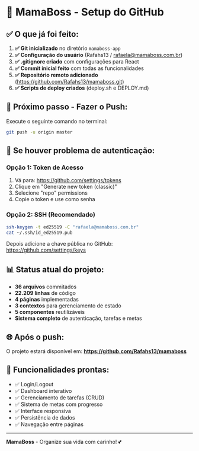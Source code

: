 # 🎉 MamaBoss - Setup do GitHub

## ✅ **O que já foi feito:**

1. **✅ Git inicializado** no diretório `mamaboss-app`
2. **✅ Configuração do usuário** (Rafahs13 / rafaela@mamaboss.com.br)
3. **✅ .gitignore criado** com configurações para React
4. **✅ Commit inicial feito** com todas as funcionalidades
5. **✅ Repositório remoto adicionado** (https://github.com/Rafahs13/mamaboss.git)
6. **✅ Scripts de deploy criados** (deploy.sh e DEPLOY.md)

## 🚀 **Próximo passo - Fazer o Push:**

Execute o seguinte comando no terminal:

```bash
git push -u origin master
```

## 🔐 **Se houver problema de autenticação:**

### Opção 1: Token de Acesso
1. Vá para: https://github.com/settings/tokens
2. Clique em "Generate new token (classic)"
3. Selecione "repo" permissions
4. Copie o token e use como senha

### Opção 2: SSH (Recomendado)
```bash
ssh-keygen -t ed25519 -C "rafaela@mamaboss.com.br"
cat ~/.ssh/id_ed25519.pub
```
Depois adicione a chave pública no GitHub: https://github.com/settings/keys

## 📊 **Status atual do projeto:**

- **36 arquivos** commitados
- **22.209 linhas** de código
- **4 páginas** implementadas
- **3 contextos** para gerenciamento de estado
- **5 componentes** reutilizáveis
- **Sistema completo** de autenticação, tarefas e metas

## 🌐 **Após o push:**

O projeto estará disponível em: **https://github.com/Rafahs13/mamaboss**

## 📱 **Funcionalidades prontas:**

- ✅ Login/Logout
- ✅ Dashboard interativo
- ✅ Gerenciamento de tarefas (CRUD)
- ✅ Sistema de metas com progresso
- ✅ Interface responsiva
- ✅ Persistência de dados
- ✅ Navegação entre páginas

---

**MamaBoss** - Organize sua vida com carinho! 💕 